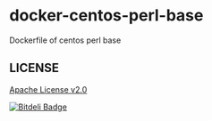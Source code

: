 docker-centos-perl-base
=======================

Dockerfile of centos perl base

LICENSE
-------

[Apache License v2.0](http://www.apache.org/licenses/LICENSE-2.0)


[![Bitdeli Badge](https://d2weczhvl823v0.cloudfront.net/futoase/docker-centos-perl-base/trend.png)](https://bitdeli.com/free "Bitdeli Badge")


